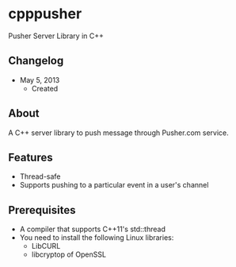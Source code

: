 cpppusher
=========

Pusher Server Library in C++

Changelog
---------
+ May 5, 2013
	- Created

About
-----
A C++ server library to push message through Pusher.com service.

Features
--------
+ Thread-safe
+ Supports pushing to a particular event in a user's channel

Prerequisites
-------------
+ A compiler that supports C++11's std::thread
+ You need to install the following Linux libraries:
	- LibCURL
	- libcryptop of OpenSSL
